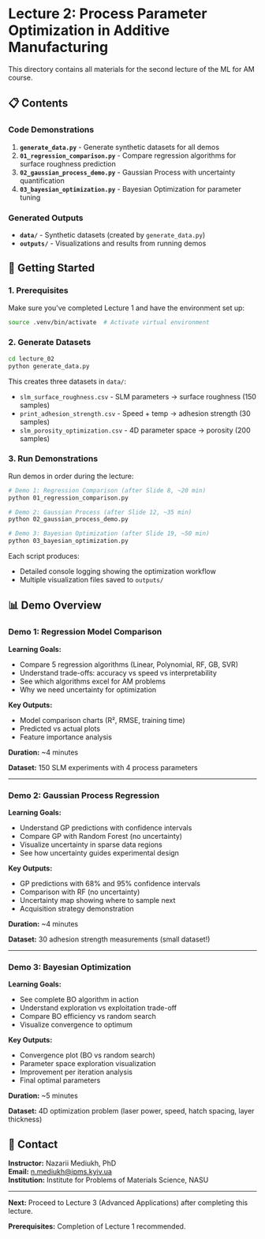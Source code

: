 # Lecture 2: Process Parameter Optimization in Additive Manufacturing

This directory contains all materials for the second lecture of the ML for AM course.

## 📋 Contents

### Code Demonstrations
1. **`generate_data.py`** - Generate synthetic datasets for all demos
2. **`01_regression_comparison.py`** - Compare regression algorithms for surface roughness prediction
3. **`02_gaussian_process_demo.py`** - Gaussian Process with uncertainty quantification
4. **`03_bayesian_optimization.py`** - Bayesian Optimization for parameter tuning

### Generated Outputs
- **`data/`** - Synthetic datasets (created by `generate_data.py`)
- **`outputs/`** - Visualizations and results from running demos

## 🚀 Getting Started

### 1. Prerequisites

Make sure you've completed Lecture 1 and have the environment set up:

```bash
source .venv/bin/activate  # Activate virtual environment
```

### 2. Generate Datasets

```bash
cd lecture_02
python generate_data.py
```

This creates three datasets in `data/`:
- `slm_surface_roughness.csv` - SLM parameters → surface roughness (150 samples)
- `print_adhesion_strength.csv` - Speed + temp → adhesion strength (30 samples)
- `slm_porosity_optimization.csv` - 4D parameter space → porosity (200 samples)

### 3. Run Demonstrations

Run demos in order during the lecture:

```bash
# Demo 1: Regression Comparison (after Slide 8, ~20 min)
python 01_regression_comparison.py

# Demo 2: Gaussian Process (after Slide 12, ~35 min)
python 02_gaussian_process_demo.py

# Demo 3: Bayesian Optimization (after Slide 19, ~50 min)
python 03_bayesian_optimization.py
```

Each script produces:
- Detailed console logging showing the optimization workflow
- Multiple visualization files saved to `outputs/`

## 📊 Demo Overview

### Demo 1: Regression Model Comparison
**Learning Goals:**
- Compare 5 regression algorithms (Linear, Polynomial, RF, GB, SVR)
- Understand trade-offs: accuracy vs speed vs interpretability
- See which algorithms excel for AM problems
- Why we need uncertainty for optimization

**Key Outputs:**
- Model comparison charts (R², RMSE, training time)
- Predicted vs actual plots
- Feature importance analysis

**Duration:** ~4 minutes

**Dataset:** 150 SLM experiments with 4 process parameters

---

### Demo 2: Gaussian Process Regression
**Learning Goals:**
- Understand GP predictions with confidence intervals
- Compare GP with Random Forest (no uncertainty)
- Visualize uncertainty in sparse data regions
- See how uncertainty guides experimental design

**Key Outputs:**
- GP predictions with 68% and 95% confidence intervals
- Comparison with RF (no uncertainty)
- Uncertainty map showing where to sample next
- Acquisition strategy demonstration

**Duration:** ~4 minutes

**Dataset:** 30 adhesion strength measurements (small dataset!)

---

### Demo 3: Bayesian Optimization
**Learning Goals:**
- See complete BO algorithm in action
- Understand exploration vs exploitation trade-off
- Compare BO efficiency vs random search
- Visualize convergence to optimum

**Key Outputs:**
- Convergence plot (BO vs random search)
- Parameter space exploration visualization
- Improvement per iteration analysis
- Final optimal parameters

**Duration:** ~5 minutes

**Dataset:** 4D optimization problem (laser power, speed, hatch spacing, layer thickness)

## 📧 Contact

**Instructor:** Nazarii Mediukh, PhD  
**Email:** n.mediukh@ipms.kyiv.ua  
**Institution:** Institute for Problems of Materials Science, NASU

---

**Next:** Proceed to Lecture 3 (Advanced Applications) after completing this lecture.

**Prerequisites:** Completion of Lecture 1 recommended.
